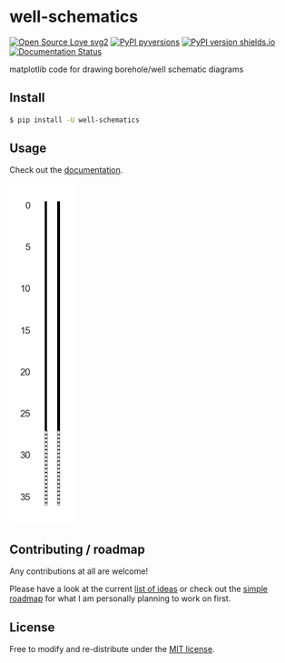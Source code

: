 # well-schematics

[![Open Source Love svg2](https://badges.frapsoft.com/os/v2/open-source.svg?v=103)](https://github.com/kinverarity1/well-schematics/blob/master/LICENSE)
[![PyPI pyversions](https://img.shields.io/pypi/pyversions/well-schematics.svg)](https://pypi.python.org/pypi/well-schematics/)
[![PyPI version shields.io](https://img.shields.io/pypi/v/well-schematics.svg)](https://pypi.python.org/pypi/well-schematics/)
[![Documentation Status](https://readthedocs.org/projects/well-schematics/badge/?version=latest)](http://well-schematics.readthedocs.io/?badge=latest)

matplotlib code for drawing borehole/well schematic diagrams

## Install

```bash
$ pip install -U well-schematics
```

## Usage

Check out the [documentation](http://well-schematics.readthedocs.io/?badge=latest).

![](example.png)

## Contributing / roadmap

Any contributions at all are welcome! 

Please have a look at the current [list of ideas](https://github.com/kinverarity1/well-schematics/labels/enhancement) or check out the [simple roadmap](https://github.com/kinverarity1/well-schematics/milestone/1) for what I am personally planning to work on first.

## License

Free to modify and re-distribute under the [MIT license](LICENSE).
